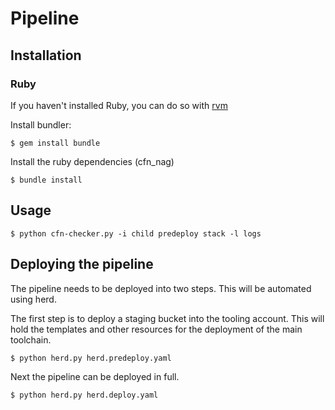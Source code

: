 # Pipeline

## Installation
### Ruby
If you haven't installed Ruby, you can do so with [rvm](https://rvm.io/)

Install bundler:
```
$ gem install bundle
```

Install the ruby dependencies (cfn_nag)
```
$ bundle install
```

## Usage
```
$ python cfn-checker.py -i child predeploy stack -l logs
```

## Deploying the pipeline
The pipeline needs to be deployed into two steps. This will be automated using herd.

The first step is to deploy a staging bucket into the tooling account. This will hold the templates
and other resources for the deployment of the main toolchain.
```sh
$ python herd.py herd.predeploy.yaml
```

Next the pipeline can be deployed in full.
```sh
$ python herd.py herd.deploy.yaml
```
